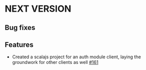 # NEXT VERSION

## Bug fixes


## Features
- Created a scalajs project for an auth module client, laying the groundwork for other clients as well [#161](https://github.com/clovellytech/http4s-modules/pull/161)

##